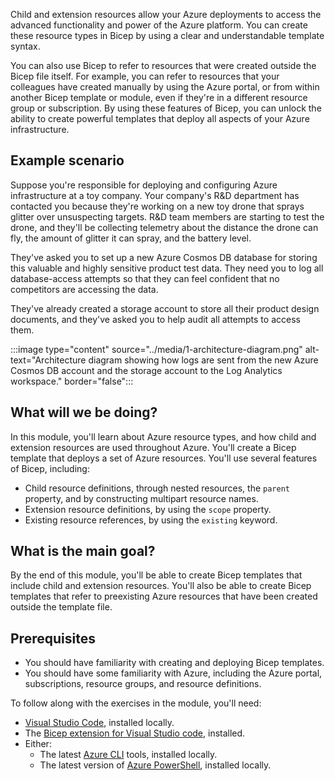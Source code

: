 Child and extension resources allow your Azure deployments to access the advanced functionality and power of the Azure platform. You can create these resource types in Bicep by using a clear and understandable template syntax. 

You can also use Bicep to refer to resources that were created outside the Bicep file itself. For example, you can refer to resources that your colleagues have created manually by using the Azure portal, or from within another Bicep template or module, even if they're in a different resource group or subscription. By using these features of Bicep, you can unlock the ability to create powerful templates that deploy all aspects of your Azure infrastructure.

## Example scenario

Suppose you're responsible for deploying and configuring Azure infrastructure at a toy company. Your company's R&D department has contacted you because they're working on a new toy drone that sprays glitter over unsuspecting targets. R&D team members are starting to test the drone, and they'll be collecting telemetry about the distance the drone can fly, the amount of glitter it can spray, and the battery level. 

They've asked you to set up a new Azure Cosmos DB database for storing this valuable and highly sensitive product test data. They need you to log all database-access attempts so that they can feel confident that no competitors are accessing the data.

They've already created a storage account to store all their product design documents, and they've asked you to help audit all attempts to access them.

:::image type="content" source="../media/1-architecture-diagram.png" alt-text="Architecture diagram showing how logs are sent from the new Azure Cosmos DB account and the storage account to the Log Analytics workspace." border="false":::

## What will we be doing?

In this module, you'll learn about Azure resource types, and how child and extension resources are used throughout Azure. You'll create a Bicep template that deploys a set of Azure resources. You'll use several features of Bicep, including:

- Child resource definitions, through nested resources, the `parent` property, and by constructing multipart resource names.
- Extension resource definitions, by using the `scope` property.
- Existing resource references, by using the `existing` keyword.

## What is the main goal?

By the end of this module, you'll be able to create Bicep templates that include child and extension resources. You'll also be able to create Bicep templates that refer to preexisting Azure resources that have been created outside the template file.

## Prerequisites

- You should have familiarity with creating and deploying Bicep templates.
- You should have some familiarity with Azure, including the Azure portal, subscriptions, resource groups, and resource definitions.

To follow along with the exercises in the module, you'll need:

- [Visual Studio Code](https://code.visualstudio.com), installed locally.
- The [Bicep extension for Visual Studio code](https://marketplace.visualstudio.com/items?itemName=ms-azuretools.vscode-bicep), installed.
- Either:
  - The latest [Azure CLI](/cli/azure/install-azure-cli) tools, installed locally.
  - The latest version of [Azure PowerShell](/powershell/azure/install-az-ps), installed locally.
